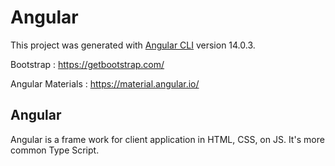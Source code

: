 # Angular

This project was generated with [Angular CLI](https://github.com/angular/angular-cli) version 14.0.3.

Bootstrap : https://getbootstrap.com/

Angular Materials : https://material.angular.io/

## Angular 

Angular is a frame work for client application in HTML, CSS, on JS. It's more common Type Script.

